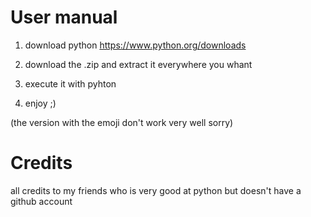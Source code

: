 # User manual
1) download python https://www.python.org/downloads

2) download the .zip and extract it everywhere you whant

3) execute it with pyhton

4) enjoy ;)

(the version with the emoji don't work very well sorry)

# Credits 
all credits to my friends who is very good at python but doesn't have a github account
